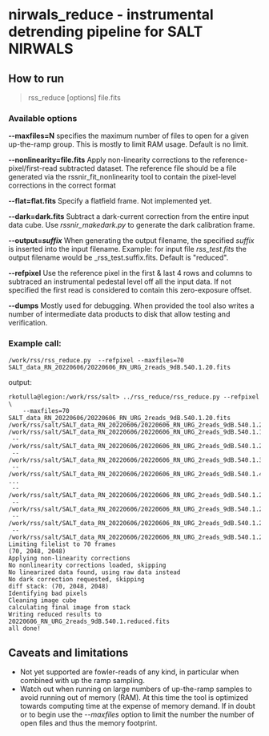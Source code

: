 # nirwals_reduce - instrumental detrending pipeline for SALT NIRWALS

## How to run

> rss_reduce [options] file.fits

### Available options

  **--maxfiles=N** specifies the maximum number of files to open for a given 
  up-the-ramp group. This is mostly to limit RAM usage. Default is no limit.

  **--nonlinearity=file.fits** 
  Apply non-linearity corrections to the reference-pixel/first-read subtracted 
  dataset. The reference file should be a file generated via the 
  rssnir_fit_nonlinearity tool to contain the pixel-level corrections in the 
  correct format

  **--flat=flat.fits**
  Specify a flatfield frame. Not implemented yet.

  **--dark=dark.fits**
  Subtract a dark-current correction from the entire input data cube. Use 
  _rssnir_makedark.py_ to generate the dark calibration frame.

  **--output=_suffix_** 
  When generating the output filename, the specified _suffix_ is inserted into the 
  input filename. Example: for input file _rss_test.fits_ the output filename would 
  be _rss_test.suffix.fits. Default is "reduced".

  **--refpixel** 
  Use the reference pixel in the first & last 4 rows and columns to 
  subtraced an instrumental pedestal level off all the input data. If not specified 
  the first read is considered to contain this zero-exposure offset. 

  **--dumps** Mostly used for debugging. When provided the tool also writes a number
  of intermediate data products to disk that allow testing and verification.
    
### Example call:

```/work/rss/rss_reduce.py  --refpixel --maxfiles=70 SALT_data_RN_20220606/20220606_RN_URG_2reads_9dB.540.1.20.fits```

output:

```
rkotulla@legion:/work/rss/salt> ../rss_reduce/rss_reduce.py --refpixel \
    --maxfiles=70 SALT_data_RN_20220606/20220606_RN_URG_2reads_9dB.540.1.20.fits
/work/rss/salt/SALT_data_RN_20220606/20220606_RN_URG_2reads_9dB.540.1.20.fits
/work/rss/salt/SALT_data_RN_20220606/20220606_RN_URG_2reads_9dB.540.1.1.fits
 -- /work/rss/salt/SALT_data_RN_20220606/20220606_RN_URG_2reads_9dB.540.1.2.fits
 -- /work/rss/salt/SALT_data_RN_20220606/20220606_RN_URG_2reads_9dB.540.1.3.fits
 -- /work/rss/salt/SALT_data_RN_20220606/20220606_RN_URG_2reads_9dB.540.1.4.fits
...
 -- /work/rss/salt/SALT_data_RN_20220606/20220606_RN_URG_2reads_9dB.540.1.247.fits
 -- /work/rss/salt/SALT_data_RN_20220606/20220606_RN_URG_2reads_9dB.540.1.248.fits
 -- /work/rss/salt/SALT_data_RN_20220606/20220606_RN_URG_2reads_9dB.540.1.249.fits
 -- /work/rss/salt/SALT_data_RN_20220606/20220606_RN_URG_2reads_9dB.540.1.250.fits
Limiting filelist to 70 frames
(70, 2048, 2048)
Applying non-linearity corrections
No nonlinearity corrections loaded, skipping
No linearized data found, using raw data instead
No dark correction requested, skipping
diff stack: (70, 2048, 2048)
Identifying bad pixels
Cleaning image cube
calculating final image from stack
Writing reduced results to 20220606_RN_URG_2reads_9dB.540.1.reduced.fits
all done!
```

## Caveats and limitations

- Not yet supported are fowler-reads of any kind, in particular when combined with 
  up the ramp sampling.
- Watch out when running on large numbers of up-the-ramp samples to avoid running out
  of memory (RAM). At this time the tool is optimized towards computing time at the 
  expense of memory demand. If in doubt or to begin use the _--maxfiles_ option to limit the number
  the number of open files and thus the memory footprint.